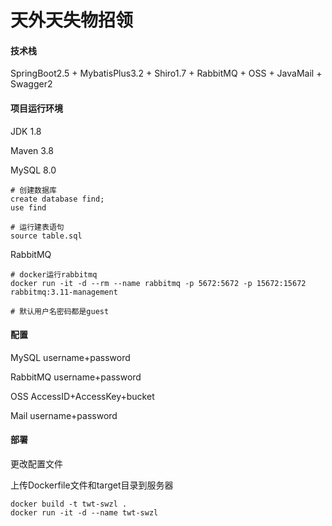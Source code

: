 # 天外天失物招领

#### 技术栈

SpringBoot2.5 + MybatisPlus3.2 + Shiro1.7 + RabbitMQ + OSS + JavaMail + Swagger2



#### 项目运行环境

JDK 1.8

Maven 3.8



MySQL 8.0

```mysql
# 创建数据库
create database find;
use find

# 运行建表语句
source table.sql
```



RabbitMQ

```shell
# docker运行rabbitmq
docker run -it -d --rm --name rabbitmq -p 5672:5672 -p 15672:15672 rabbitmq:3.11-management

# 默认用户名密码都是guest
```

#### 配置

MySQL username+password

RabbitMQ username+password

OSS  AccessID+AccessKey+bucket

Mail username+password



#### 部署

更改配置文件

上传Dockerfile文件和target目录到服务器

```shell
docker build -t twt-swzl .
docker run -it -d --name twt-swzl
